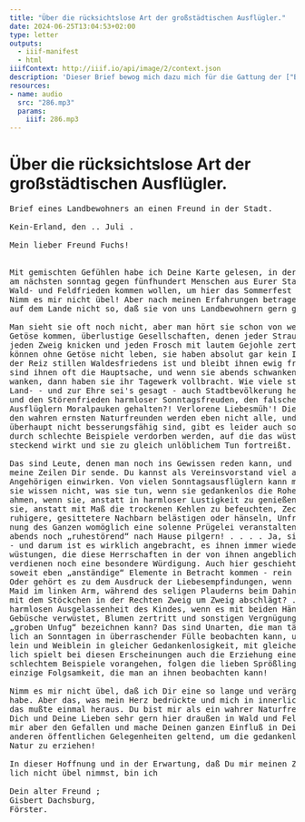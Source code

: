 ```yaml
---
title: "Über die rücksichtslose Art der großstädtischen Ausflügler."
date: 2024-06-25T13:04:53+02:00
type: letter
outputs:
  - iiif-manifest
  - html
iiifContext: http://iiif.io/api/image/2/context.json
description: 'Dieser Brief bewog mich dazu mich für die Gattung der ["Briefsteller"](https://de.wikipedia.org/wiki/Briefsteller) zu interessieren. Daher ist dies der erste inhaltliche Beitrag...'
resources:
- name: audio
  src: "286.mp3"
  params:
    iiif: 286.mp3
---
```


# Über die rücksichtslose Art der großstädtischen Ausflügler.
<pre>
Brief eines Landbewohners an einen Freund in der Stadt.

Kein-Erland, den .. Juli .

Mein lieber Freund Fuchs!


Mit gemischten Gefühlen habe ich Deine Karte gelesen, in der Du mir mitteilst, daß
am nächsten sonntag gegen fünfhundert Menschen aus Eurer Stadt zu uns in unsern stillen
Wald- und Feldfrieden kommen wollen, um hier das Sommerfest des Vereins zu feiern.
Nimm es mir nicht übel! Aber nach meinen Erfahrungen betragen sich viele, viele Städter
auf dem Lande nicht so, daß sie von uns Landbewohnern gern gesehen werden.

Man sieht sie oft noch nicht, aber man hört sie schon von weitem mit lautem
Getöse kommen, überlustige Gesellschaften, denen jeder Strauch im Wege ist, deren Kinder
jeden Zweig knicken und jeden Frosch mit lautem Gejohle zertreten müssen! Diese Menschen
können ohne Getöse nicht leben, sie haben absolut gar kein Interesse an der schönen Natur,
der Reiz stillen Waldesfriedens ist und bleibt ihnen ewig fremd, Kegelbahn und Zechgelage
sind ihnen oft die Hauptsache, und wenn sie abends schwankenden Schrittes nach Hause
wanken, dann haben sie ihr Tagewerk vollbracht. Wie viele stimmen haben sich aus der
Land- - und zur Ehre sei's gesagt - auch Stadtbevölkerung heraus schon vernehmen lassen
und den Störenfrieden harmloser Sonntagsfreuden, den falschen Naturfreunden unter den
Ausflüglern Moralpauken gehalten?! Verlorene Liebesmüh'! Die vielen „Ausnahmen“ unter-
den wahren ernsten Naturfreunden werden eben nicht alle, und neben den Elementen, die
überhaupt nicht besserungsfähig sind, gibt es leider auch solche, deren halbwegs gute Sitten
durch schlechte Beispiele verdorben werden, auf die das wüste Treiben jener anderen an-
steckend wirkt und sie zu gleich unlöblichem Tun fortreißt.

Das sind Leute, denen man noch ins Gewissen reden kann, und um derentwillen ich
meine Zeilen Dir sende. Du kannst als Vereinsvorstand viel auf die Mitglieder und ihre
Angehörigen einwirken. Von vielen Sonntagsausflüglern kann man mit Recht behaupten:
sie wissen nicht, was sie tun, wenn sie gedankenlos die Roheiten schlechter Vorbilder nach-
ahmen, wenn sie, anstatt in harmloser Lustigkeit zu genießen, schreien und johlen, wenn
sie, anstatt mit Maß die trockenen Kehlen zu befeuchten, Zechgelage veranstalten, wenn sie
ruhigere, gesittetere Nachbarn belästigen oder hänseln, Unfrieden und Gezänk stiften, als Krö-
nung des Ganzen womöglich eine solenne Prügelei veranstalten und dann wirklich spät
abends noch „ruhestörend“ nach Hause pilgern! . . . . Ja, sie wissen nicht, was sie tun
- und darum ist es wirklich angebracht, es ihnen immer wieder zu sagen. . . . . Die Ver-
wüstungen, die diese Herrschaften in der von ihnen angeblich so geliebten „Natur“ anrichten,
verdienen noch eine besondere Würdigung. Auch hier geschieht meines Erachtens alles -
soweit eben „anständige“ Elemente in Betracht kommen - rein aus Gedankenlosigkeit. . .
Oder gehört es zu dem Ausdruck der Liebesempfindungen, wenn ein Jüngling, die schlanke
Maid im linken Arm, während des seligen Plauderns beim Dahinwandeln durch den Wald
mit dem Stöckchen in der Rechten Zweig um Zweig abschlägt? . . . Gehört es zu der
harmlosen Ausgelassenheit des Kindes, wenn es mit beiden Händchen unbarmherzig die
Gebüsche verwüstet, Blumen zertritt und sonstigen Vergnügungen frönt, die man dreist als
„groben Unfug“ bezeichnen kann? Das sind Unarten, die man täglich und selbstverständ-
lich an Sonntagen in überraschender Fülle beobachten kann, und die jung und alt, Männ-
lein und Weiblein in gleicher Gedankenlosigkeit, mit gleichem Eifer ausführen . . . Natür-
lich spielt bei diesen Erscheinungen auch die Erziehung eine große Rolle. Wenn die Eltern mit
schlechtem Beispiele vorangehen, folgen die lieben Sprößlinge mit Wonne - es ist oft die
einzige Folgsamkeit, die man an ihnen beobachten kann!

Nimm es mir nicht übel, daß ich Dir eine so lange und verärgerte Epistel geschrieben
habe. Aber das, was mein Herz bedrückte und mich in innerlichem Grimm oft verbohrte,
das mußte einmal heraus. Du bist mir als ein wahrer Naturfreund bekannt, ich sehe
Dich und Deine Lieben sehr gern hier draußen in Wald und Feld, in Wies' und Au; tue
mir aber den Gefallen und mache Deinen ganzen Einfluß in Deinen Vereinen und bei
anderen öffentlichen Gelegenheiten geltend, um die gedankenlosen Ausflügler etwas mehr
Natur zu erziehen!

In dieser Hoffnung und in der Erwartung, daß Du mir meinen Zornschrei persön-
lich nicht übel nimmst, bin ich

Dein alter Freund ;
Gisbert Dachsburg,
Förster.
</pre>
